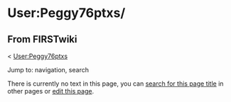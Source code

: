 # User:Peggy76ptxs/

## From FIRSTwiki

< [User:Peggy76ptxs](User:Peggy76ptxs "User:Peggy76ptxs")

Jump to: navigation, search

There is currently no text in this page, you can [search for this page title](Special:Search/Peggy76ptxs/ "Special:Search/Peggy76ptxs/") in other pages or [edit this page](http://www.firstwiki.net/index.php?title=User:Peggy76ptxs/&action=edit "http://www.firstwiki.net/index.php?title=User:Peggy76ptxs/&action=edit").
